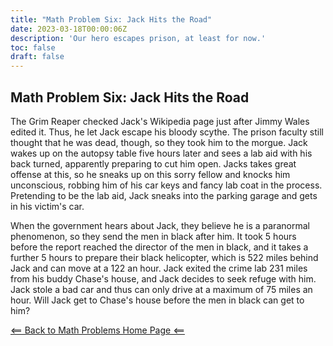 ```yaml
---
title: "Math Problem Six: Jack Hits the Road"
date: 2023-03-18T00:00:06Z
description: 'Our hero escapes prison, at least for now.'
toc: false
draft: false
---
```


## Math Problem Six: Jack Hits the Road

The Grim Reaper checked Jack's Wikipedia page just after Jimmy Wales edited it. Thus, he let Jack escape his bloody scythe. The prison faculty still thought that he was dead, though, so they took him to the morgue. Jack wakes up on the autopsy table five hours later and sees a lab aid with his back turned, apparently preparing to cut him open. Jacks takes great offense at this, so he sneaks up on this sorry fellow and knocks him unconscious, robbing him of his car keys and fancy lab coat in the process. Pretending to be the lab aid, Jack sneaks into the parking garage and gets in his victim's car. 

When the government hears about Jack, they believe he is a paranormal phenomenon, so they send the men in black after him. It took 5 hours before the report reached the director of the men in black, and it takes a further 5 hours to prepare their black helicopter, which is 522 miles behind Jack and can move at a 122 an hour. Jack exited the crime lab 231 miles from his buddy Chase's house, and Jack decides to seek refuge with him. Jack stole a bad car and thus can only drive at a maximum of 75 miles an hour. Will Jack get to Chase's house before the men in black can get to him?

[<== Back to Math Problems Home Page <==](/humor/problems//#season-two-twilight-of-the-wiki-god)
